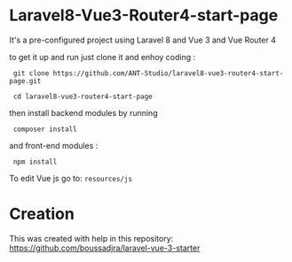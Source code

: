 # Laravel8-Vue3-Router4-start-page

It's a pre-configured project using Laravel 8 and Vue 3 and Vue Router 4

to get it up and run just clone it and enhoy coding :

     git clone https://github.com/ANT-Studio/laravel8-vue3-router4-start-page.git

     cd laravel8-vue3-router4-start-page



then install backend modules by running 

     composer install

and front-end modules :

     npm install

To edit Vue js go to: `resources/js`

# Creation

This was created with help in this repository: https://github.com/boussadjra/laravel-vue-3-starter
